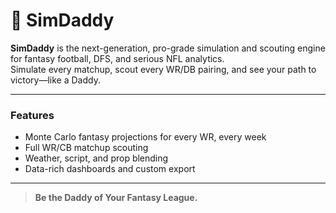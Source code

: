 # 🏈 SimDaddy

**SimDaddy** is the next-generation, pro-grade simulation and scouting engine for fantasy football, DFS, and serious NFL analytics.  
Simulate every matchup, scout every WR/DB pairing, and see your path to victory—like a Daddy.

---

### Features
- Monte Carlo fantasy projections for every WR, every week
- Full WR/CB matchup scouting
- Weather, script, and prop blending
- Data-rich dashboards and custom export

---

> **Be the Daddy of Your Fantasy League.**
